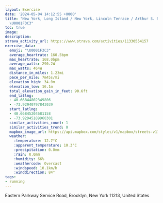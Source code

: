 ```yaml
---
layout: Exercise
date: '2024-05-04 14:12:55 +0000'
title: "New York, Long Island / New York, Lincoln Terrace / Arthur S. Somers Park
  \U0001F3C3"
toc: true
image:
description:
strava_activity_url: https://www.strava.com/activities/11330554157
exercise_data:
  emoji: "\U0001F3C3"
  average_heartrate: 160.5bpm
  max_heartrate: 168.0bpm
  average_watts: 290.2W
  max_watts: 464W
  distance_in_miles: 1.23mi
  pace_per_mile: 7m45s/mi
  elevation_high: 34.0m
  elevation_low: 16.1m
  total_elevation_gain_in_feet: 90.6ft
  end_latlng:
  - 40.66844802349806
  - -73.92940797843039
  start_latlng:
  - 40.66845204681158
  - -73.92945189960301
  similar_activities_count: 1
  similar_activities_trend: 0
  mapbox_image_url: https://api.mapbox.com/styles/v1/mapbox/streets-v11/static/path-5+787af2-1.0(a%7CewFn_fbMjAD%5CFDJDb%40JXHFHBJ%3FFGDM%40Q%3FoBH%7BEAs%40EGE%3FM%3Fq%40Ny%40EWDOHGR%40jAQ%7C%40O%60%40m%40v%40Mh%40Ej%40I%5EMPOFCMNuG%40qADwABKBCPCdHVb%40HnAD%5CFPDNJ%5Cv%40%5ChAfArCj%40nBHb%40BVCTELOJQ%40eAGeBEaCKeCI),pin-s-s+e5b22e(-73.92776,40.66769),pin-s-f+89ae00(-73.92843,40.667210000000004)/auto/800x800?access_token=pk.eyJ1Ijoiam9zaGJlY2ttYW4iLCJhIjoiY205eWR2aDd1MWZ6djJrbXc4a3M0bWZleiJ9.XiG9OWkNcZk2QzjJbxLB4A
  weather:
    :temperature: 12.7°C
    :apparent_temperature: 10.3°C
    :precipitation: 0.0mm
    :rain: 0.0mm
    :humidity: 66%
    :weathercode: Overcast
    :windspeed: 10.1km/h
    :winddirection: 84°
tags:
- running
---
```

Eastern Parkway Service Road, Brooklyn, New York 11213, United States

